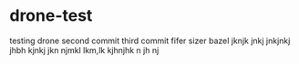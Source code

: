 # drone-test
testing drone second commit third commit 
fifer sizer
bazel
jknjk
jnkj
jnkjnkj
jhbh
kjnkj
jkn
njmkl
lkm,lk
kjhnjhk n jh nj
